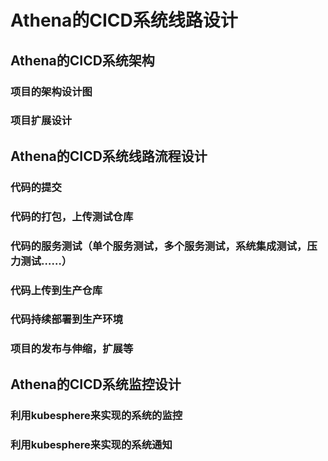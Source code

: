 # Athena的CICD系统线路设计

## Athena的CICD系统架构

### 项目的架构设计图

### 项目扩展设计

## Athena的CICD系统线路流程设计

### 代码的提交

### 代码的打包，上传测试仓库

### 代码的服务测试（单个服务测试，多个服务测试，系统集成测试，压力测试……）

### 代码上传到生产仓库

### 代码持续部署到生产环境

### 项目的发布与伸缩，扩展等

## Athena的CICD系统监控设计

### 利用kubesphere来实现的系统的监控

### 利用kubesphere来实现的系统通知